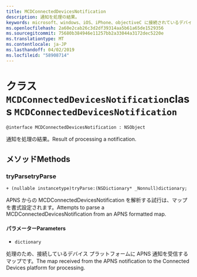 ```yaml
---
title: MCDConnectedDevicesNotification
description: 通知を処理の結果。
keywords: microsoft、windows、iOS、iPhone、objectiveC に接続されているデバイス、プロジェクトのローマ
ms.openlocfilehash: 2a60e2cab26c3d2df39314aa5b61a65de1529356
ms.sourcegitcommit: 75680b384946e11257bb2a33044a3172dec5220e
ms.translationtype: MT
ms.contentlocale: ja-JP
ms.lasthandoff: 04/02/2019
ms.locfileid: "58908714"
---
```

# <a name="class-mcdconnecteddevicesnotification"></a><span data-ttu-id="b57a1-104">クラス `MCDConnectedDevicesNotification`</span><span class="sxs-lookup"><span data-stu-id="b57a1-104">class `MCDConnectedDevicesNotification`</span></span> 

```
@interface MCDConnectedDevicesNotification : NSObject
```  
<span data-ttu-id="b57a1-105">通知を処理の結果。</span><span class="sxs-lookup"><span data-stu-id="b57a1-105">Result of processing a notification.</span></span>

## <a name="methods"></a><span data-ttu-id="b57a1-106">メソッド</span><span class="sxs-lookup"><span data-stu-id="b57a1-106">Methods</span></span>

### <a name="tryparse"></a><span data-ttu-id="b57a1-107">tryParse</span><span class="sxs-lookup"><span data-stu-id="b57a1-107">tryParse</span></span>

`+ (nullable instancetype)tryParse:(NSDictionary* _Nonnull)dictionary;`

<span data-ttu-id="b57a1-108">APNS からの MCDConnectedDevicesNotification を解析する試行は、マップを書式設定されます。</span><span class="sxs-lookup"><span data-stu-id="b57a1-108">Attempts to parse a MCDConnectedDevicesNotification from an APNS formatted map.</span></span>

#### <a name="parameters"></a><span data-ttu-id="b57a1-109">パラメーター</span><span class="sxs-lookup"><span data-stu-id="b57a1-109">Parameters</span></span> 
* `dictionary` 

<span data-ttu-id="b57a1-110">処理のため、接続しているデバイス プラットフォームに APNS 通知を受信するマップです。</span><span class="sxs-lookup"><span data-stu-id="b57a1-110">The map received from the APNS notification to the Connected Devices platform for processing.</span></span>
